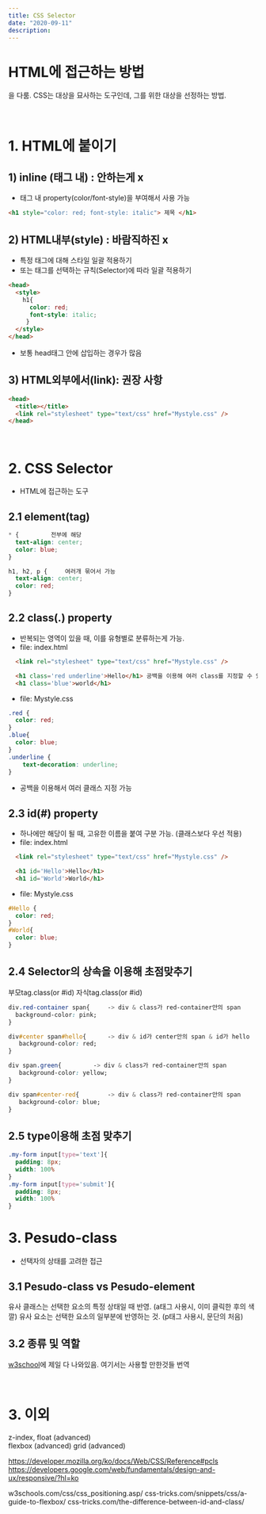 ```yaml
---
title: CSS Selector
date: "2020-09-11"
description: 
---
```

 
# HTML에 접근하는 방법
을 다룸. CSS는 대상을 묘사하는 도구인데, 그를 위한 대상을 선정하는 방법.

</br>

# 1. HTML에 붙이기
## 1) inline (태그 내) : 안하는게 x
- 태그 내 property(color/font-style)을 부여해서 사용 가능
```html
<h1 style="color: red; font-style: italic"> 제목 </h1>
```

## 2) HTML내부(style) :  바람직하진 x
- 특정 태그에 대해 스타일 일괄 적용하기
- 또는 태그를 선택하는 규칙(Selector)에 따라 일괄 적용하기
```html
<head>
  <style>
    h1{
      color: red;
      font-style: italic;
     }
  </style>
</head>
```
- 보통 head태그 안에 삽입하는 경우가 많음

## 3) HTML외부에서(link): 권장 사항
```html
<head>
  <title></title>
  <link rel="stylesheet" type="text/css" href="Mystyle.css" />
</head>
```

<br>

# 2. CSS Selector
- HTML에 접근하는 도구

## 2.1 element(tag)
```css
* {			전부에 해당
  text-align: center;
  color: blue;
}

h1, h2, p {		여러개 묶어서 가능
  text-align: center;
  color: red;
}
```


## 2.2 class(.) property
- 반복되는 영역이 있을 때, 이를 유형별로 분류하는게 가능.
- file: index.html
```html
  <link rel="stylesheet" type="text/css" href="Mystyle.css" />

  <h1 class='red underline'>Hello</h1> 공백을 이용해 여러 class를 지정할 수 있음
  <h1 class='blue'>world</h1>
```
- file: Mystyle.css
```css
.red {
  color: red;
}
.blue{
  color: blue;
}
.underline { 
    text-decoration: underline; 
}
```
- 공백을 이용해서 여러 클래스 지정 가능

## 2.3 id(#) property
- 하나에만 해당이 될 때, 고유한 이름을 붙여 구분 가능. (클래스보다 우선 적용)
- file: index.html
```html
  <link rel="stylesheet" type="text/css" href="Mystyle.css" />

  <h1 id='Hello'>Hello</h1>
  <h1 id='World'>World</h1>
```
- file: Mystyle.css
```css
#Hello {
  color: red;
}
#World{
  color: blue;
}
```

## 2.4 Selector의 상속을 이용해 초점맞추기
 부모tag.class(or #id) 자식tag.class(or #id)

```css
div.red-container span{		-> div & class가 red-container안의 span
  background-color: pink;
}

div#center span#hello{		-> div & id가 center안의 span & id가 hello
   background-color: red;
}

div span.green{			-> div & class가 red-container안의 span
   background-color: yellow;
}

div span#center-red{		-> div & class가 red-container안의 span
   background-color: blue;
}
```

## 2.5 type이용해 초점 맞추기
```css
.my-form input[type='text']{
  padding: 8px;
  width: 100%
}
.my-form input[type='submit']{
  padding: 8px;
  width: 100%
}
```


# 3. Pesudo-class
- 선택자의 상태를 고려한 접근

## 3.1 Pesudo-class vs Pesudo-element
유사 클래스는 선택한 요소의 특정 상태일 때 반영. (a태그 사용시, 이미 클릭한 후의 색깔)
유사 요소는 선택한 요소의 일부분에 반영하는 것. (p태그 사용시, 문단의 처음)

## 3.2 종류 및 역할
<a href="https://www.w3schools.com/css/css_pseudo_classes.asp">w3school</a>에 제일 다 나와있음. 여기서는 사용할 만한것들 번역


 
<br>

# 3. 이외

z-index, float (advanced)     
flexbox (advanced)
grid (advanced)

https://developer.mozilla.org/ko/docs/Web/CSS/Reference#pcls
https://developers.google.com/web/fundamentals/design-and-ux/responsive/?hl=ko

w3schools.com/css/css_positioning.asp/
css-tricks.com/snippets/css/a-guide-to-flexbox/
css-tricks.com/the-difference-between-id-and-class/
